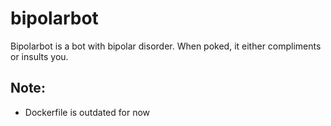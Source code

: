 # bipolarbot
Bipolarbot is a bot with bipolar disorder. When poked, it either compliments or insults you.

## Note:
- Dockerfile is outdated for now 
